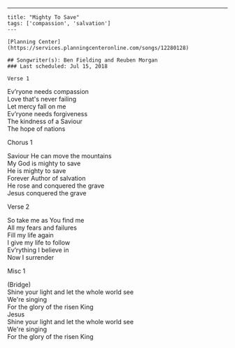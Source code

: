 ---
    title: "Mighty To Save"
    tags: ['compassion', 'salvation']
    ---

    [Planning Center](https://services.planningcenteronline.com/songs/12280128)

    ## Songwriter(s): Ben Fielding and Reuben Morgan
    ### Last scheduled: Jul 15, 2018          

    Verse 1  
  
Ev’ryone needs compassion  
Love that's never failing  
Let mercy fall on me  
Ev’ryone needs forgiveness  
The kindness of a Saviour  
The hope of nations  
  
Chorus 1  
  
Saviour He can move the mountains  
My God is mighty to save  
He is mighty to save  
Forever Author of salvation  
He rose and conquered the grave  
Jesus conquered the grave  
  
Verse 2  
  
So take me as You find me  
All my fears and failures  
Fill my life again  
I give my life to follow  
Ev’rything I believe in  
Now I surrender  
  
Misc 1  
  
(Bridge)  
Shine your light and let the whole world see  
We're singing  
For the glory of the risen King  
Jesus  
Shine your light and let the whole world see  
We're singing  
For the glory of the risen King
    